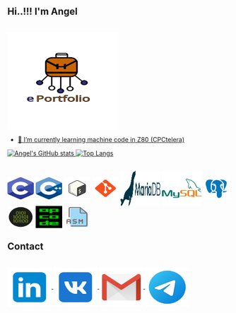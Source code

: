 ## Hi..!!! I'm Angel


<div style="display: inline_block"><br>
    <a href=" " target="_blank"><img align="center" alt="Angel-C" height="220" width="250" src="https://github.com/aggranadoss/aggranadoss/blob/main/Image/portfolio/eportfolio.svg">
</div>



- 🌱 I’m currently learning machine code in Z80 (CPCtelera)

![Angel's GitHub stats](https://github-readme-stats.vercel.app/api?username=aggranadoss&show_icons=true&theme=transparent) [![Top Langs](https://github-readme-stats.vercel.app/api/top-langs/?username=aggranadoss&layout=compact&show_icons=true&theme=transparent)](https://github.com/aggranadoss/github-readme-stats)

<div style="display: inline_block"><br>
  <img align="center" alt="Angel-C" height="50" width="60" src="https://github.com/aggranadoss/aggranadoss/blob/main/Image/c_language.svg">
  
  <img align="center" alt="Angel-CPP" height="50" width="60" src="https://github.com/aggranadoss/aggranadoss/blob/main/Image/cpp.svg">

  <img align="center" alt="Angel-CPP" height="50" width="60" src="https://github.com/aggranadoss/aggranadoss/blob/main/Image/bash.svg">
    
  <img align="center" alt="Angel-Git" height="50" width="60" src="https://github.com/aggranadoss/aggranadoss/blob/main/Image/git.svg">
  
  <img align="center" alt="Angel-MariaDB" height="80" width="90" src="https://github.com/aggranadoss/aggranadoss/blob/main/Image/mariadb.svg">
  
  <img align="center" alt="Angel-MySQL" height="80" width="90" src="https://github.com/aggranadoss/aggranadoss/blob/main/Image/mysql.svg">


  <img align="center" alt="Angel-PostgreeSQL" height="50" width="60" src="https://github.com/aggranadoss/aggranadoss/blob/main/Image/postgresql.svg">

  <img align="center" alt="Angel-Binary" height="50" width="60" src="https://github.com/aggranadoss/aggranadoss/blob/main/Image/binary.svg">

  <img align="center" alt="Angel-Opcode" height="50" width="60" src="https://github.com/aggranadoss/aggranadoss/blob/main/Image/opcode.png">

  <img align="center" alt="Angel-ASM" height="50" width="60" src="https://github.com/aggranadoss/aggranadoss/blob/main/Image/asm.png">

 [comment]: <> (<img align="center" alt="Angel-C" height="30" width="40" src="">) 

</div>

## Contact 

<div style="display: inline_block"><br>
    <a href="https://www.linkedin.com/in/angel-gustavo-granados-sumalave-012039244/" target="_blank"><img align="center" alt="Angel-C" height="90" width="100" src="https://github.com/aggranadoss/aggranadoss/blob/main/Image/social/linkedin.svg">
     <a href="https://vk.com/id709081919" target="_blank"><img align="center" alt="Angel-CPP" height="90" width="100" src="https://github.com/aggranadoss/aggranadoss/blob/main/Image/social/vk.svg">
      <a href="mailto:angelgustavo.gs@gmail.com" target="_blank"><img align="center" alt="Angel-CPP" height="90" width="100" src="https://github.com/aggranadoss/aggranadoss/blob/main/Image/social/gmail.svg">
      <a href="https://t.me/granadosangel" target="_blank"><img align="center" alt="Angel-CPP" height="90" width="100" src="https://github.com/aggranadoss/aggranadoss/blob/main/Image/social/telegram.svg">
</div>


  

